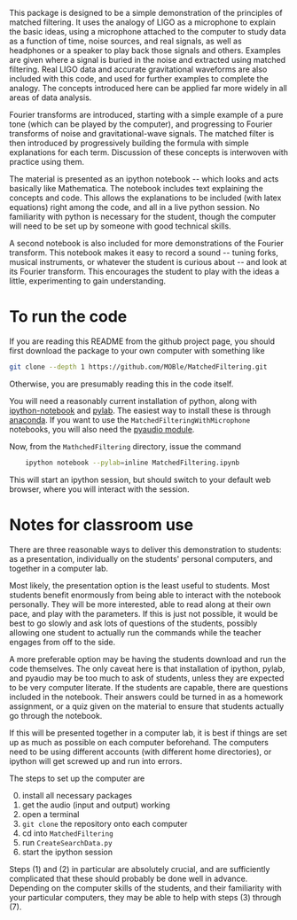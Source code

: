 This package is designed to be a simple demonstration of the
principles of matched filtering.  It uses the analogy of LIGO as a
microphone to explain the basic ideas, using a microphone attached to
the computer to study data as a function of time, noise sources, and
real signals, as well as headphones or a speaker to play back those
signals and others.  Examples are given where a signal is buried in
the noise and extracted using matched filtering.  Real LIGO data and
accurate gravitational waveforms are also included with this code, and
used for further examples to complete the analogy.  The concepts
introduced here can be applied far more widely in all areas of data
analysis.

Fourier transforms are introduced, starting with a simple example of a
pure tone (which can be played by the computer), and progressing to
Fourier transforms of noise and gravitational-wave signals.  The
matched filter is then introduced by progressively building the
formula with simple explanations for each term.  Discussion of these
concepts is interwoven with practice using them.

The material is presented as an ipython notebook -- which looks and
acts basically like Mathematica.  The notebook includes text
explaining the concepts and code.  This allows the explanations to be
included (with latex equations) right among the code, and all in a
live python session.  No familiarity with python is necessary for the
student, though the computer will need to be set up by someone with
good technical skills.

A second notebook is also included for more demonstrations of the
Fourier transform.  This notebook makes it easy to record a sound --
tuning forks, musical instruments, or whatever the student is curious
about -- and look at its Fourier transform.  This encourages the
student to play with the ideas a little, experimenting to gain
understanding.



To run the code
===============
If you are reading this README from the github project page, you
should first download the package to your own computer with something
like
```bash
git clone --depth 1 https://github.com/MOBle/MatchedFiltering.git
```
Otherwise, you are presumably reading this in the code itself.

You will need a reasonably current installation of python, along with
[ipython-notebook][1] and [pylab][2].  The easiest way to install
these is through [anaconda][4].  If you want to use the
`MatchedFilteringWithMicrophone` notebooks, you will also need the
[pyaudio module][3].

Now, from the `MathchedFiltering` directory, issue the command
```bash
    ipython notebook --pylab=inline MatchedFiltering.ipynb
```
This will start an ipython session, but should switch to your default
web browser, where you will interact with the session.



Notes for classroom use
=======================
There are three reasonable ways to deliver this demonstration to
students: as a presentation, individually on the students' personal
computers, and together in a computer lab.

Most likely, the presentation option is the least useful to students.
Most students benefit enormously from being able to interact with the
notebook personally.  They will be more interested, able to read along
at their own pace, and play with the parameters.  If this is just not
possible, it would be best to go slowly and ask lots of questions of
the students, possibly allowing one student to actually run the
commands while the teacher engages from off to the side.

A more preferable option may be having the students download and run
the code themselves.  The only caveat here is that installation of
ipython, pylab, and pyaudio may be too much to ask of students, unless
they are expected to be very computer literate.  If the students are
capable, there are questions included in the notebook.  Their answers
could be turned in as a homework assignment, or a quiz given on the
material to ensure that students actually go through the notebook.

If this will be presented together in a computer lab, it is best if
things are set up as much as possible on each computer beforehand.
The computers need to be using different accounts (with different home
directories), or ipython will get screwed up and run into errors.

The steps to set up the computer are

0. install all necessary packages
1. get the audio (input and output) working
2. open a terminal
3. `git clone` the repository onto each computer
4. cd into `MatchedFiltering`
5. run `CreateSearchData.py`
6. start the ipython session

Steps (1) and (2) in particular are absolutely crucial, and are
sufficiently complicated that these should probably be done well in
advance.  Depending on the computer skills of the students, and their
familiarity with your particular computers, they may be able to help
with steps (3) through (7).




[1]: http://ipython.org/ipython-doc/dev/interactive/htmlnotebook.html
[2]: http://www.scipy.org/PyLab
[3]: http://people.csail.mit.edu/hubert/pyaudio/
[4]: http://continuum.io/downloads